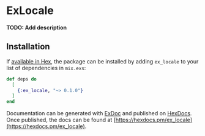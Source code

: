 # ExLocale

**TODO: Add description**

## Installation

If [available in Hex](https://hex.pm/docs/publish), the package can be installed
by adding `ex_locale` to your list of dependencies in `mix.exs`:

```elixir
def deps do
  [
    {:ex_locale, "~> 0.1.0"}
  ]
end
```

Documentation can be generated with [ExDoc](https://github.com/elixir-lang/ex_doc)
and published on [HexDocs](https://hexdocs.pm). Once published, the docs can
be found at [https://hexdocs.pm/ex_locale](https://hexdocs.pm/ex_locale).

